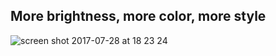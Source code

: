 ## More brightness, more color, more style
![screen shot 2017-07-28 at 18 23 24](https://user-images.githubusercontent.com/23314692/28724521-f5b85712-73c2-11e7-8b78-428c8cf5d75e.png)
